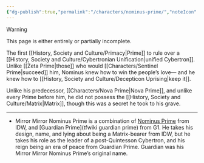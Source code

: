 ```yaml
---
{"dg-publish":true,"permalink":"/characters/nominus-prime/","noteIcon":"default"}
---
```

  
>[!warning] 
>This page is either entirely or partially incomplete. 

The first [[History, Society and Culture/Primacy\|Prime]] to rule over a [[History, Society and Culture/Cybertronian Unification\|unified Cybertron]]. Unlike [[Zeta Prime\|those]] who would [[Characters/Sentinel Prime\|succeed]] him, Nominus knew how to win the people’s love— and he knew how to [[History, Society and Culture/Decepticon Uprising\|keep it]]. 

Unlike his predecessor, [[Characters/Nova Prime\|Nova Prime]], and unlike every Prime before him, he did not possess the [[History, Society and Culture/Matrix\|Matrix]], though this was a secret he took to his grave.  

---
- Mirror Mirror Nominus Prime is a combination of [Nominus Prime](https://tfwiki.net/wiki/Nominus_Prime) from IDW, and [Guardian Prime](tfwiki guardian prime) from G1. He takes his design, name, and lying about being a Matrix-bearer from IDW, but he takes his role as the leader of a post-Quintesson Cybertron, and his reign being an era of peace from Guardian Prime. Guardian was his Mirror Mirror Nominus Prime’s original name. 